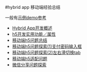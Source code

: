 #hybrid app 移动端经验总结

一般有[示例demo参考](https://github.com/JulieLee77/demo)

- [Hybrid App开发概述](Hybrid-App-develop-overview.md)
- [h5开发实用功能／属性](h5-develop-useful-function-or-attributes.md)
- [移动端h5问题总结](mobile-h5-issue-summary.md)
- [移动端h5问题探索(1)支付密码输入框](mobile-h5-issue1-pay-password.md)
- [移动端h5问题探索(2)左右滑切换tab](mobile-h5-issue2-swipe-tab.md)
- [移动端h5适配问题](mobile-h5-responsive-issue.md)
- [微信分享问题探索](weixin-share-issue.md)
